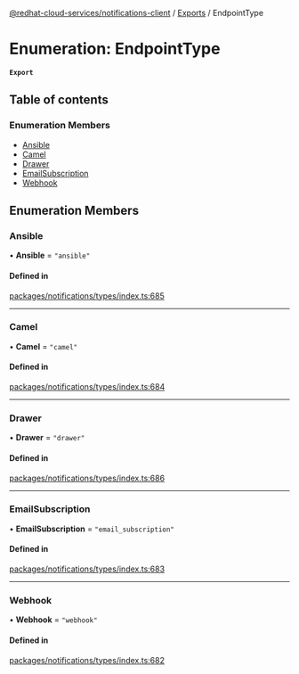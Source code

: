 [@redhat-cloud-services/notifications-client](../README.md) / [Exports](../modules.md) / EndpointType

# Enumeration: EndpointType

**`Export`**

## Table of contents

### Enumeration Members

- [Ansible](EndpointType.md#ansible)
- [Camel](EndpointType.md#camel)
- [Drawer](EndpointType.md#drawer)
- [EmailSubscription](EndpointType.md#emailsubscription)
- [Webhook](EndpointType.md#webhook)

## Enumeration Members

### Ansible

• **Ansible** = ``"ansible"``

#### Defined in

[packages/notifications/types/index.ts:685](https://github.com/RedHatInsights/javascript-clients/blob/master/packages/notifications/types/index.ts#L685)

___

### Camel

• **Camel** = ``"camel"``

#### Defined in

[packages/notifications/types/index.ts:684](https://github.com/RedHatInsights/javascript-clients/blob/master/packages/notifications/types/index.ts#L684)

___

### Drawer

• **Drawer** = ``"drawer"``

#### Defined in

[packages/notifications/types/index.ts:686](https://github.com/RedHatInsights/javascript-clients/blob/master/packages/notifications/types/index.ts#L686)

___

### EmailSubscription

• **EmailSubscription** = ``"email_subscription"``

#### Defined in

[packages/notifications/types/index.ts:683](https://github.com/RedHatInsights/javascript-clients/blob/master/packages/notifications/types/index.ts#L683)

___

### Webhook

• **Webhook** = ``"webhook"``

#### Defined in

[packages/notifications/types/index.ts:682](https://github.com/RedHatInsights/javascript-clients/blob/master/packages/notifications/types/index.ts#L682)
